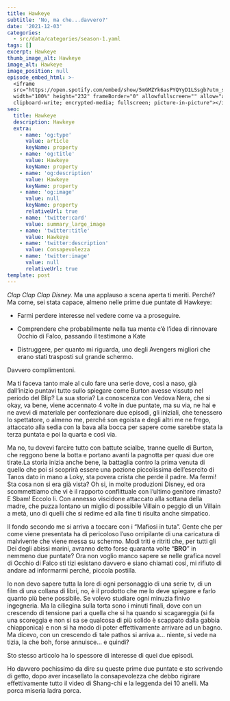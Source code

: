 ```yaml
---
title: Hawkeye
subtitle: 'No, ma che...davvero?'
date: '2021-12-03'
categories:
  - src/data/categories/season-1.yaml
tags: []
excerpt: Hawkeye
thumb_image_alt: Hawkeye
image_alt: Hawkeye
image_position: null
episode_embed_html: >-
  <iframe
  src="https://open.spotify.com/embed/show/5mGMZYk6asPYQYyD1LSsgb?utm_source=generator"
  width="100%" height="232" frameBorder="0" allowfullscreen="" allow="autoplay;
  clipboard-write; encrypted-media; fullscreen; picture-in-picture"></iframe>
seo:
  title: Hawkeye
  description: Hawkeye
  extra:
    - name: 'og:type'
      value: article
      keyName: property
    - name: 'og:title'
      value: Hawkeye
      keyName: property
    - name: 'og:description'
      value: Hawkeye
      keyName: property
    - name: 'og:image'
      value: null
      keyName: property
      relativeUrl: true
    - name: 'twitter:card'
      value: summary_large_image
    - name: 'twitter:title'
      value: Hawkeye
    - name: 'twitter:description'
      value: Consapevolezza
    - name: 'twitter:image'
      value: null
      relativeUrl: true
template: post
---
```

*Clap Clap Clap Disney.*
Ma una applauso a scena aperta ti meriti.
Perché? Ma come, sei stata capace, almeno nelle prime due puntate di Hawkeye:

*   Farmi perdere interesse nel vedere come va a proseguire.

*   Comprendere che probabilmente nella tua mente c’è l’idea di rinnovare Occhio di Falco, passando il testimone a Kate

*   Distruggere, per quanto mi riguarda, uno degli Avengers migliori che erano stati trasposti sul grande schermo.

Davvero complimentoni.

Ma ti faceva tanto male al culo fare una serie dove, così a naso, già dall’inizio puntavi tutto sullo spiegare come Burton avesse vissuto nel periodo del Blip? La sua storia? La conoscenza con Vedova Nera, che si okay, va bene, viene accennato 4 volte in due puntate, ma su via, ne hai e ne avevi di materiale per confezionare due episodi, gli iniziali, che tenessero lo spettatore, o almeno me, perché son egoista e degli altri me ne frego, attaccato alla sedia con la bava alla bocca per sapere come sarebbe stata la terza puntata e poi la quarta e così via.

Ma no, tu dovevi farcire tutto con battute scialbe, tranne quelle di Burton, che reggono bene la botta e portano avanti la pagnotta per quasi due ore tirate.La storia inizia anche bene, la battaglia contro la prima venuta di quello che poi si scoprirà essere una pozione piccolissima dell’esercito di Tanos dato in mano a Loky, sta povera crista che perde il padre.
Ma fermi!
Sta cosa non si era già vista? Oh si, in molte produzioni Disney, ed ora scommettiamo che vi è il rapporto conflittuale con l’ultimo genitore rimasto? E Sbam! Eccolo li.
Con annesso viscidone attaccato alla sottana della madre, che puzza lontano un miglio di possibile Villain o peggio di un Villain a metà, uno di quelli che si redime ed alla fine ti risulta anche simpatico. 

Il fondo secondo me si arriva a toccare con i “Mafiosi in tuta”. Gente che per come viene presentata ha di pericoloso l’uso orripilante di una caricatura di malvivente che viene messa su schermo. Modi triti e ritriti che, per tutti gli Dei degli abissi marini, avranno detto forse quaranta volte “**BRO**” in nemmeno due puntate?
Ora non voglio manco sapere se nelle grafica novel di Occhio di Falco sti tizi esistano davvero e siano chiamati così, mi rifiuto di andare ad informarmi perché, piccola postilla.

Io non devo sapere tutta la lore di ogni personaggio di una serie tv, di un film di una collana di libri, no, è il prodotto che me lo deve spiegare e farlo quanto più bene possibile. Se volevo studiare ogni minuzia finivo ingegneria.
Ma la ciliegina sulla torta sono i minuti finali, dove con un crescendo di tensione pari a quella che si ha quando si scagareggia (si fa una scoreggia e non si sa se qualcosa di più solido è scappato dalla gabbia chiapponica) e non si ha modo di poter effettivamente arrivare ad un bagno. Ma dicevo, con un crescendo di tale pathos si arriva a… niente, si vede na tizia, la che boh, forse annuisce… e quindi?

Sto stesso articolo ha lo spessore di interesse di quei due episodi.

Ho davvero pochissimo da dire su queste prime due puntate e sto scrivendo di getto, dopo aver incasellato la consapevolezza che debbo rigirare effettivamente tutto il video di Shang-chi e la leggenda dei 10 anelli. Ma porca miseria ladra porca.
